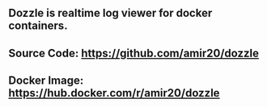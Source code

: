 ## **Dozzle is realtime log viewer for docker containers.**
## Source Code: https://github.com/amir20/dozzle
## Docker Image: https://hub.docker.com/r/amir20/dozzle
